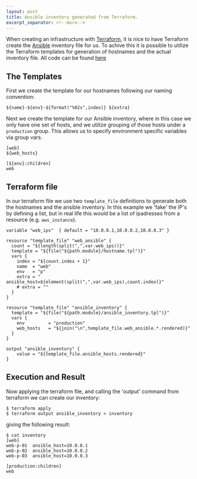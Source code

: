 ```yaml
---
layout: post
title: Ansible inventory generated from Terraform.
excerpt_separator: <!--more-->
---
```


When creating an infrastructure with [Terraform](http://terraform.io), it is nice to have Terraform create the [Ansible](https://www.ansible.com) inventory file for us. To achive this it is possible to utilize the Terraform templates for generation of hostnames and the actual inventory file. All code can be found [here](https://github.com/aukjan/terraform-playground/tree/master/ansible/hosts)


<!--more-->

## The Templates

First we create the template for our hostnames following our naming convention:

~~~~
${name}-${env}-${format("%02s",index)} ${extra}
~~~~

Next we create the template for our Ansible inventory, where in this case we only have one set of hosts, and we utilize grouping of those hosts under a `production` group. This allows us to specify environment specific variables via group vars. 

~~~
[web]
${web_hosts}

[${env}:children]
web
~~~

## Terraform file

In our terraform file we use two `template_file` definitions to generate both the hostnames and the ansible inventory. In this example we 'fake' the IP's by defining a list, but in real life this would be a list of ipadresses from a resource (e.g. `aws_instance`). 

~~~ 
variable "web_ips"  { default = "10.0.0.1,10.0.0.2,10.0.0.3" }

resource "template_file" "web_ansible" {
  count = "${length(split(",",var.web_ips))}"
  template = "${file("${path.module}/hostname.tpl")}"
  vars {
    index = "${count.index + 1}"
    name  = "web"
    env   = "p"
    extra = " ansible_host=${element(split(",",var.web_ips),count.index)}"
    # extra = ""
  }
}

resource "template_file" "ansible_inventory" {
  template = "${file("${path.module}/ansible_inventory.tpl")}"
  vars {
    env         = "production"
    web_hosts   = "${join("\n",template_file.web_ansible.*.rendered)}"
  }
}

output "ansible_inventory" {
	value = "${template_file.ansible_hosts.rendered}"
}
~~~


## Execution and Result

Now applying the terraform file, and calling the 'output' command from terraform we can create our inventory:

~~~
$ terraform apply 
$ terraform output ansible_inventory > inventory
~~~

giving the following result:

~~~
$ cat inventory
[web]
web-p-01  ansible_host=10.0.0.1
web-p-02  ansible_host=10.0.0.2
web-p-03  ansible_host=10.0.0.3

[production:children]
web

~~~
